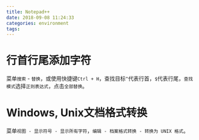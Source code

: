 ```yaml
---
title: Notepad++
date: 2018-09-08 11:24:33
categories: environment
tags:
---
```


# 行首行尾添加字符

菜单`搜索` - `替换`，或使用快捷键`Ctrl + H`，查找目标`^`代表行首，`$`代表行尾，`查找模式`选择`正则表达式`，点击`全部替换`。

# Windows, Unix文档格式转换

菜单`视图 - 显示符号 - 显示所有字符`，`编辑 - 档案格式转换 - 转换为 UNIX 格式`。
